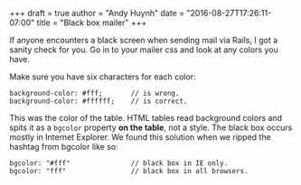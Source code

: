 +++
draft = true
author = "Andy Huynh"
date = "2016-08-27T17:26:11-07:00"
title = "Black box mailer"
+++

If anyone encounters a black screen when sending mail via Rails, I got a sanity check for you. Go in to your mailer css and look at any colors you have.

Make sure you have six characters for each color:

```
background-color: #fff;       // is wrong.
background-color: #ffffff;    // is correct.
```

This was the color of the table. HTML tables read background colors and spits it as a `bgcolor` property **on the table**, not a style. The black box occurs mostly in Internet Explorer. We found this solution when we ripped the hashtag from bgcolor like so:

```
bgcolor: "#fff"               // black box in IE only.
bgcolor: "fff"                // black box in all browsers.
```
